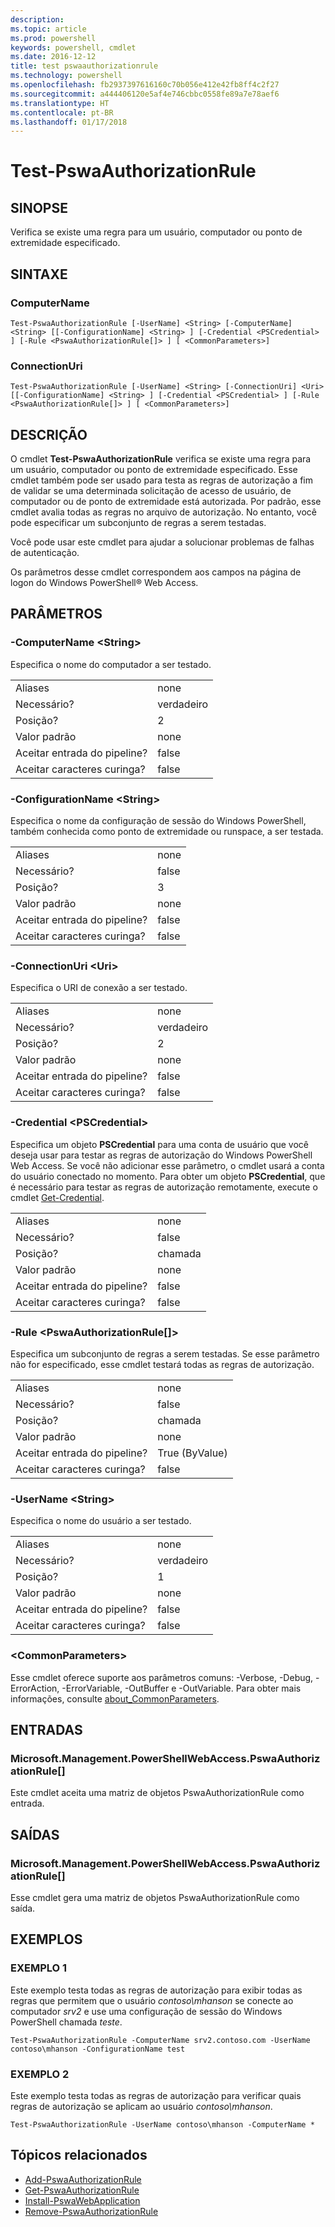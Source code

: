 ```yaml
---
description: 
ms.topic: article
ms.prod: powershell
keywords: powershell, cmdlet
ms.date: 2016-12-12
title: test pswaauthorizationrule
ms.technology: powershell
ms.openlocfilehash: fb2937397616160c70b056e412e42fb8ff4c2f27
ms.sourcegitcommit: a444406120e5af4e746cbbc0558fe89a7e78aef6
ms.translationtype: HT
ms.contentlocale: pt-BR
ms.lasthandoff: 01/17/2018
---
```

# <a name="test-pswaauthorizationrule"></a>Test-PswaAuthorizationRule

## <a name="synopsis"></a>SINOPSE

Verifica se existe uma regra para um usuário, computador ou ponto de extremidade especificado.

## <a name="syntax"></a>SINTAXE

### <a name="computername"></a>ComputerName
```
Test-PswaAuthorizationRule [-UserName] <String> [-ComputerName] <String> [[-ConfigurationName] <String> ] [-Credential <PSCredential> ] [-Rule <PswaAuthorizationRule[]> ] [ <CommonParameters>]
```

### <a name="connectionuri"></a>ConnectionUri
```
Test-PswaAuthorizationRule [-UserName] <String> [-ConnectionUri] <Uri> [[-ConfigurationName] <String> ] [-Credential <PSCredential> ] [-Rule <PswaAuthorizationRule[]> ] [ <CommonParameters>]
```

## <a name="description"></a>DESCRIÇÃO

O cmdlet **Test-PswaAuthorizationRule** verifica se existe uma regra para um usuário, computador ou ponto de extremidade especificado.
Esse cmdlet também pode ser usado para testa as regras de autorização a fim de validar se uma determinada solicitação de acesso de usuário, de computador ou de ponto de extremidade está autorizada.
Por padrão, esse cmdlet avalia todas as regras no arquivo de autorização.
No entanto, você pode especificar um subconjunto de regras a serem testadas.

Você pode usar este cmdlet para ajudar a solucionar problemas de falhas de autenticação.

Os parâmetros desse cmdlet correspondem aos campos na página de logon do Windows PowerShell® Web Access.

## <a name="parameters"></a>PARÂMETROS

### <a name="-computername-ltstringgt"></a>-ComputerName &lt;String&gt;

Especifica o nome do computador a ser testado.

|||  
|-|-|
| Aliases                              | none                                 |
| Necessário?                            | verdadeiro                                 |
| Posição?                            | 2                                    |
| Valor padrão                        | none                                 |
| Aceitar entrada do pipeline?               | false                                |
| Aceitar caracteres curinga?          | false                                |

### <a name="-configurationname-ltstringgt"></a>-ConfigurationName &lt;String&gt;

Especifica o nome da configuração de sessão do Windows PowerShell, também conhecida como ponto de extremidade ou runspace, a ser testada.

|||  
|-|-|
| Aliases                              | none                                 |
| Necessário?                            | false                                |
| Posição?                            | 3                                    |
| Valor padrão                        | none                                 |
| Aceitar entrada do pipeline?               | false                                |
| Aceitar caracteres curinga?          | false                                |

### <a name="-connectionuri-lturigt"></a>-ConnectionUri &lt;Uri&gt;

Especifica o URI de conexão a ser testado.

|||  
|-|-|
| Aliases                              | none                                 |
| Necessário?                            | verdadeiro                                 |
| Posição?                            | 2                                    |
| Valor padrão                        | none                                 |
| Aceitar entrada do pipeline?               | false                                |
| Aceitar caracteres curinga?          | false                                |

### <a name="-credential-ltpscredentialgt"></a>-Credential &lt;PSCredential&gt;

Especifica um objeto **PSCredential** para uma conta de usuário que você deseja usar para testar as regras de autorização do Windows PowerShell Web Access. Se você não adicionar esse parâmetro, o cmdlet usará a conta do usuário conectado no momento. Para obter um objeto **PSCredential**, que é necessário para testar as regras de autorização remotamente, execute o cmdlet [Get-Credential](http://go.microsoft.com/fwlink/?LinkID=293936).

|||  
|-|-|
| Aliases                              | none                                 |
| Necessário?                            | false                                |
| Posição?                            | chamada                                |
| Valor padrão                        | none                                 |
| Aceitar entrada do pipeline?               | false                                |
| Aceitar caracteres curinga?          | false                                |

### <a name="-rule-ltpswaauthorizationrulegt"></a>-Rule &lt;PswaAuthorizationRule\[\]&gt;

Especifica um subconjunto de regras a serem testadas. Se esse parâmetro não for especificado, esse cmdlet testará todas as regras de autorização.

|||  
|-|-|
| Aliases                              | none                                 |
| Necessário?                            | false                                |
| Posição?                            | chamada                                |
| Valor padrão                        | none                                 |
| Aceitar entrada do pipeline?               | True (ByValue)                       |
| Aceitar caracteres curinga?          | false                                |

### <a name="-username-ltstringgt"></a>-UserName &lt;String&gt;

Especifica o nome do usuário a ser testado.

|||  
|-|-|
| Aliases                              | none                                 |
| Necessário?                            | verdadeiro                                 |
| Posição?                            | 1                                    |
| Valor padrão                        | none                                 |
| Aceitar entrada do pipeline?               | false                                |
| Aceitar caracteres curinga?          | false                                |

### <a name="ltcommonparametersgt"></a>&lt;CommonParameters&gt;

Esse cmdlet oferece suporte aos parâmetros comuns: -Verbose, -Debug, -ErrorAction, -ErrorVariable, -OutBuffer e -OutVariable.
Para obter mais informações, consulte [about_CommonParameters](http://go.microsoft.com/fwlink/p/?LinkID=113216).

## <a name="inputs"></a>ENTRADAS

### <a name="microsoftmanagementpowershellwebaccesspswaauthorizationrule"></a>Microsoft.Management.PowerShellWebAccess.PswaAuthorizationRule\[\]

Este cmdlet aceita uma matriz de objetos PswaAuthorizationRule como entrada.

## <a name="outputs"></a>SAÍDAS

### <a name="microsoftmanagementpowershellwebaccesspswaauthorizationrule"></a>Microsoft.Management.PowerShellWebAccess.PswaAuthorizationRule\[\]

Esse cmdlet gera uma matriz de objetos PswaAuthorizationRule como saída.

## <a name="examples"></a>EXEMPLOS

### <a name="example-1"></a>EXEMPLO 1

Este exemplo testa todas as regras de autorização para exibir todas as regras que permitem que o usuário *contoso\\mhanson* se conecte ao computador *srv2* e use uma configuração de sessão do Windows PowerShell chamada *teste*.

```
Test-PswaAuthorizationRule -ComputerName srv2.contoso.com -UserName contoso\mhanson -ConfigurationName test
```

### <a name="example-2"></a>EXEMPLO 2

Este exemplo testa todas as regras de autorização para verificar quais regras de autorização se aplicam ao usuário *contoso\\mhanson*.

```
Test-PswaAuthorizationRule -UserName contoso\mhanson -ComputerName *
```

## <a name="related-topics"></a>Tópicos relacionados

- [Add-PswaAuthorizationRule](add-pswaauthorizationrule.md)
- [Get-PswaAuthorizationRule](get-pswaauthorizationrule.md)
- [Install-PswaWebApplication](install-pswawebapplication.md)
- [Remove-PswaAuthorizationRule](remove-pswaauthorizationrule.md)
